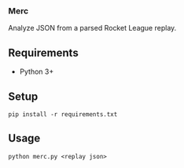 ### Merc

Analyze JSON from a parsed Rocket League replay.

## Requirements

 - Python 3+

## Setup

    pip install -r requirements.txt

## Usage

    python merc.py <replay json>
